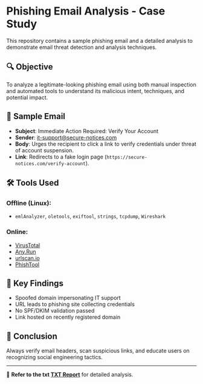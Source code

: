 # Phishing Email Analysis - Case Study

This repository contains a sample phishing email and a detailed analysis to demonstrate email threat detection and analysis techniques.

## 🔍 Objective
To analyze a legitimate-looking phishing email using both manual inspection and automated tools to understand its malicious intent, techniques, and potential impact.

## 📨 Sample Email
- **Subject**: Immediate Action Required: Verify Your Account
- **Sender**: it-support@secure-notices.com
- **Body**: Urges the recipient to click a link to verify credentials under threat of account suspension.
- **Link**: Redirects to a fake login page (`https://secure-notices.com/verify-account`).

## 🛠 Tools Used
### Offline (Linux):
- `emlAnalyzer`, `oletools`, `exiftool`, `strings`, `tcpdump`, `Wireshark`

### Online:
- [VirusTotal](https://virustotal.com)
- [Any.Run](https://any.run)
- [urlscan.io](https://urlscan.io)
- [PhishTool](https://phishtool.com)

## 🧠 Key Findings
- Spoofed domain impersonating IT support
- URL leads to phishing site collecting credentials
- No SPF/DKIM validation passed
- Link hosted on recently registered domain

## 🚨 Conclusion
Always verify email headers, scan suspicious links, and educate users on recognizing social engineering tactics.

---

📁 **Refer to the txt [TXT Report](./Email_report.txt)** for detailed analysis.
